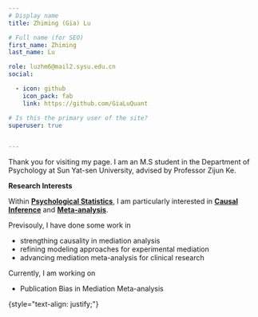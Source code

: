 ```yaml
---
# Display name
title: Zhiming (Gia) Lu

# Full name (for SEO)
first_name: Zhiming
last_name: Lu

role: luzhm6@mail2.sysu.edu.cn
social:

  - icon: github
    icon_pack: fab
    link: https://github.com/GiaLuQuant

# Is this the primary user of the site?
superuser: true


---
```


Thank you for visiting my page. I am an M.S student in the Department of Psychology at Sun Yat-sen University, advised by Professor Zijun Ke. 


**Research Interests** 

Within [**Psychological Statistics**](https://en.wikipedia.org/wiki/Psychological_statistics), I am particularly interested in [**Causal Inference**](https://en.wikipedia.org/wiki/Causal_inference) and [**Meta-analysis**](https://en.wikipedia.org/wiki/Meta-analysis).

Previsouly, I have done some work in
- strengthing causality in mediation analysis
- refining modeling approaches for experimental mediation
- advancing mediation meta-analysis for clinical research


Currently, I am working on

- Publication Bias in Mediation Meta-analysis 


{style="text-align: justify;"}
